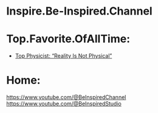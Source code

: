 # Inspire.Be-Inspired.Channel
# Top.Favorite.OfAllTime:
- [Top Physicist: “Reality Is Not Physical”](https://youtu.be/pEo6eN9ZVnM)

# Home:
https://www.youtube.com/@BeInspiredChannel
https://www.youtube.com/@BeInspiredStudio
